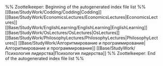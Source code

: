 ```folderv
```

%% Zoottelkeeper: Beginning of the autogenerated index file list  %%
 [[Base/StudyWork/Codding/Codding|Codding]]
 [[Base/StudyWork/EconomicsLectures/EconomicsLectures|EconomicsLectures]]
 [[Base/StudyWork/EnglishLearning/EnglishLearning|EnglishLearning]]
 [[Base/StudyWork/OsLectures/OsLectures|OsLectures]]
 [[Base/StudyWork/PhilosophyLectures/PhilosophyLectures|PhilosophyLectures]]
 [[Base/StudyWork/Алгоритмирование и программирование|Алгоритмирование и программирование]]
 [[Base/StudyWork/Психология лидерства|Психология лидерства]]
%% Zoottelkeeper: End of the autogenerated index file list  %%
